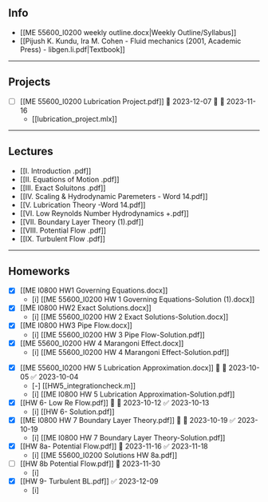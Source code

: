 ## Info

- [[ME 55600_I0200 weekly outline.docx|Weekly Outline/Syllabus]]
- [[Pijush K. Kundu, Ira M. Cohen - Fluid mechanics (2001, Academic Press) - libgen.li.pdf|Textbook]]

---
## Projects
- [ ] [[ME 55600_I0200 Lubrication Project.pdf]]  📅 2023-12-07 🔼 🛫 2023-11-16
	- [[lubrication_project.mlx]] 

---
## Lectures
+ [[I. Introduction .pdf]]
+ [[II. Equations of Motion .pdf]]
+ [[III. Exact Soluitons .pdf]]
+ [[IV. Scaling & Hydrodynamic Paremeters - Word 14.pdf]]
+ [[V. Lubrication Theory -Word 14.pdf]]
+ [[VI. Low Reynolds Number Hydrodynamics +.pdf]]
+ [[VII. Boundary Layer Theory (1).pdf]]
+ [[VIII. Potential Flow .pdf]]
+ [[IX. Turbulent Flow .pdf]]

---
## Homeworks
+ [x] [[ME I0800 HW1 Governing Equations.docx]]
	+ [i] [[ME 55600_I0200 HW 1 Governing Equations-Solution (1).docx]]
+ [x] [[ME I0800 HW2 Exact Solutions.docx]]
	+ [i] [[ME 55600_I0200 HW 2 Exact Solutions-Solution.docx]]
+ [x] [[ME I0800 HW3 Pipe Flow.docx]]
	+ [i] [[ME 55600_I0200 HW 3 Pipe Flow-Solution.pdf]]
+ [x] [[ME 55600_I0200 HW 4 Marangoni Effect.docx]]
	+ [i] [[ME 55600_I0200 HW 4 Marangoni Effect-Solution.pdf]] 
- [x] [[ME 55600_I0200 HW 5 Lubrication Approximation.docx]] 🔼 📅 2023-10-05 ✅ 2023-10-04
	+ [-] [[HW5_integrationcheck.m]]
	+ [i] [[ME I0800 HW 5 Lubrication Approximation-Solution.pdf]]
- [x] [[HW 6- Low Re Flow.pdf]] 🔽 📅 2023-10-12 ✅ 2023-10-13
	- [i] [[HW 6- Solution.pdf]]
- [x] [[ME I0800 HW 7 Boundary Layer Theory.pdf]] 🔼 📅 2023-10-19 ✅ 2023-10-19
	- [i] [[ME I0800 HW 7 Boundary Layer Theory-Solution.pdf]]
- [x] [[HW 8a- Potential Flow.pdf]] 📅 2023-11-16 ✅ 2023-11-18
	- [i] [[ME 55600_I0200 Solutions HW 8a.pdf]]
- [ ] [[HW 8b Potential Flow.pdf]] 📅 2023-11-30
	- [i] 
- [x] [[HW 9- Turbulent BL.pdf]] ✅ 2023-12-09
	- [i] 

